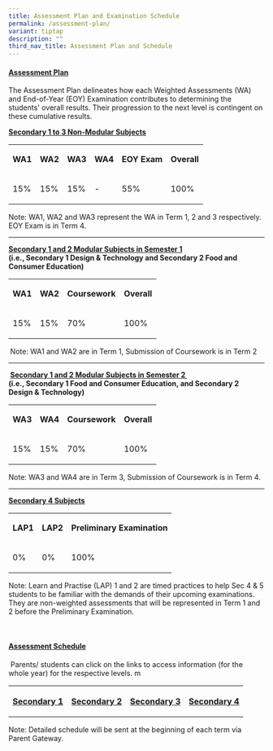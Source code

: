 ```yaml
---
title: Assessment Plan and Examination Schedule
permalink: /assessment-plan/
variant: tiptap
description: ""
third_nav_title: Assessment Plan and Schedule
---
```

<h4><strong><u>Assessment Plan</u></strong></h4>
<p>The Assessment Plan delineates how each Weighted Assessments (WA) and
End-of-Year (EOY) Examination contributes to determining the students'
overall results. Their progression to the next level is contingent on these
cumulative results.</p>
<p><strong><u>Secondary 1 to 3 Non-Modular Subjects</u></strong>
</p>
<table style="minWidth: 150px">
<colgroup>
<col>
<col>
<col>
<col>
<col>
<col>
</colgroup>
<tbody>
<tr>
<td rowspan="1" colspan="1">
<p><strong>WA1</strong>
</p>
</td>
<td rowspan="1" colspan="1">
<p><strong>WA2</strong>
</p>
</td>
<td rowspan="1" colspan="1">
<p><strong>WA3</strong>
</p>
</td>
<td rowspan="1" colspan="1">
<p><strong>WA4</strong>
</p>
</td>
<td rowspan="1" colspan="1">
<p><strong>EOY Exam</strong>
</p>
</td>
<td rowspan="1" colspan="1">
<p><strong>Overall</strong>
</p>
</td>
</tr>
<tr>
<td rowspan="1" colspan="1">
<p>15%</p>
</td>
<td rowspan="1" colspan="1">
<p>15%</p>
</td>
<td rowspan="1" colspan="1">
<p>15%</p>
</td>
<td rowspan="1" colspan="1">
<p>-</p>
</td>
<td rowspan="1" colspan="1">
<p>55%</p>
</td>
<td rowspan="1" colspan="1">
<p>100%</p>
</td>
</tr>
</tbody>
</table>
<p>Note: WA1, WA2 and WA3 represent the WA in Term 1, 2 and 3 respectively.
EOY Exam is in Term 4.</p>
<hr>
<p><strong><u>Secondary 1 and 2 Modular Subjects in Semester 1</u>&nbsp;</strong>
<br><strong>(i.e., Secondary 1 Design &amp; Technology and Secondary 2 Food and Consumer Education)</strong>
</p>
<table style="minWidth: 100px">
<colgroup>
<col>
<col>
<col>
<col>
</colgroup>
<tbody>
<tr>
<td rowspan="1" colspan="1">
<p><strong>WA1</strong>
</p>
</td>
<td rowspan="1" colspan="1">
<p><strong>WA2</strong>
</p>
</td>
<td rowspan="1" colspan="1">
<p><strong>Coursework</strong>
</p>
</td>
<td rowspan="1" colspan="1">
<p><strong>Overall</strong>
</p>
</td>
</tr>
<tr>
<td rowspan="1" colspan="1">
<p>15%</p>
</td>
<td rowspan="1" colspan="1">
<p>15%</p>
</td>
<td rowspan="1" colspan="1">
<p>70%</p>
</td>
<td rowspan="1" colspan="1">
<p>100%</p>
</td>
</tr>
</tbody>
</table>
<p><strong><em>&nbsp;</em></strong>Note: WA1 and WA2 are in Term 1, Submission
of Coursework is in Term 2</p>
<hr>
<p><strong>&nbsp;<u>Secondary 1 and 2 Modular Subjects in Semester 2&nbsp;</u></strong>
<br><strong>(i.e., Secondary 1 Food and Consumer Education, and Secondary 2 Design &amp; Technology)</strong>
</p>
<table style="minWidth: 100px">
<colgroup>
<col>
<col>
<col>
<col>
</colgroup>
<tbody>
<tr>
<td rowspan="1" colspan="1">
<p><strong>WA3</strong>
</p>
</td>
<td rowspan="1" colspan="1">
<p><strong>WA4</strong>
</p>
</td>
<td rowspan="1" colspan="1">
<p><strong>Coursework</strong>
</p>
</td>
<td rowspan="1" colspan="1">
<p><strong>Overall</strong>
</p>
</td>
</tr>
<tr>
<td rowspan="1" colspan="1">
<p>15%</p>
</td>
<td rowspan="1" colspan="1">
<p>15%</p>
</td>
<td rowspan="1" colspan="1">
<p>70%</p>
</td>
<td rowspan="1" colspan="1">
<p>100%</p>
</td>
</tr>
</tbody>
</table>
<p>Note: WA3 and WA4 are in Term 3, Submission of Coursework is in Term 4.</p>
<hr>
<p><strong><u>Secondary 4 Subjects</u></strong>
</p>
<table style="minWidth: 75px">
<colgroup>
<col>
<col>
<col>
</colgroup>
<tbody>
<tr>
<td rowspan="1" colspan="1">
<p><strong>LAP1</strong>
</p>
</td>
<td rowspan="1" colspan="1">
<p><strong>LAP2</strong>
</p>
</td>
<td rowspan="1" colspan="1">
<p><strong>Preliminary Examination</strong>
</p>
</td>
</tr>
<tr>
<td rowspan="1" colspan="1">
<p>0%</p>
</td>
<td rowspan="1" colspan="1">
<p>0%</p>
</td>
<td rowspan="1" colspan="1">
<p>100%</p>
</td>
</tr>
</tbody>
</table>
<p>Note: Learn and Practise (LAP) 1 and 2 are timed practices to help Sec
4 &amp; 5 students to be familiar with the demands of their upcoming examinations.
They are non-weighted assessments that will be represented in Term 1 and
2 before the Preliminary Examination.&nbsp;&nbsp;</p>
<p><em>&nbsp;</em>
</p>
<h4><strong><u>Assessment Schedule</u></strong></h4>
<p>&nbsp;Parents/ students can click on the links to access information (for
the whole year) for the respective levels. m</p>
<table style="minWidth: 100px">
<colgroup>
<col>
<col>
<col>
<col>
</colgroup>
<tbody>
<tr>
<th rowspan="1" colspan="1">
<p><a href="/files/Assessment/Sec_1_SBA_Schedule_2025_Updated_23_Jan__1_.pdf" rel="noopener nofollow" target="_blank">Secondary 1</a>
</p>
</th>
<th rowspan="1" colspan="1">
<p><a href="/files/Assessment/Sec_2_SBA_Schedule_2025_Updated_23_Jan_2025.pdf" rel="noopener nofollow" target="_blank">Secondary 2</a>
</p>
</th>
<th rowspan="1" colspan="1">
<p><a href="/files/Assessment/Sec_3_SBA_Schedule_2025_Updated_23_Jan_2025.pdf" rel="noopener nofollow" target="_blank">Secondary 3</a>
</p>
</th>
<th rowspan="1" colspan="1">
<p><a href="/files/Assessment/Sec_4_SBA_and_National_Exam_Schedule_Updated_23_Jan_2025.pdf" rel="noopener nofollow" target="_blank">Secondary 4</a>
</p>
</th>
</tr>
</tbody>
</table>
<p>Note: Detailed schedule will be sent at the beginning of each term via
Parent Gateway.</p>
<p></p>
